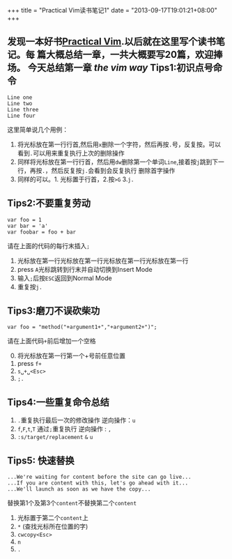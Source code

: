 +++
title = "Practical Vim读书笔记1"
date = "2013-09-17T19:01:21+08:00"
+++

发现一本好书[Practical Vim](http://pragprog.com/book/dnvim/practical-vim).以后就在这里写个读书笔记。每
篇大概总结一章，一共大概要写20篇，欢迎捧场。
今天总结第一章 *the vim way* <!--more-->
Tips1:初识点号命令
---
	Line one
	Line two
	Line three
	Line four
这里简单说几个用例：

1. 将光标放在第一行行首,然后用`x`删除一个字符，然后再按`.`号，反复按。可以看到`.`可以用来重复执行上次的删除操作
2. 同样将光标放在第一行行首，然后用`dw`删除第一个单词`Line`,接着按`j`跳到下一行，再按`.`，然后反复按`j.`会看到会反复执行
删除首字操作
3. 同样的可以。1. 光标置于行首，2.按`>G` 3.`j.`

Tips2:不要重复劳动
---
	var foo = 1
	var bar = 'a'
	var foobar = foo + bar
请在上面的代码的每行末插入`;`

1. 光标放在第一行光标放在第一行光标放在第一行光标放在第一行
2. press `A`光标跳转到行末并自动切换到Insert Mode
3. 输入`;`后按`ESC`返回到Normal Mode
4. 重复按`j.`

Tips3:磨刀不误砍柴功
---
	var foo = "method("+argument1+","+argument2+")";
请在上面代码`+`前后增加一个空格

0. 将光标放在第一行第一个+号前任意位置
1. press `f+`    
2. `s␣+␣<Esc>` 
3. `;.`

Tips4:一些重复命令总结
---
1. `.`重复执行最后一次的修改操作 逆向操作：`u`
2. `f`,`F`,`t`,`T` 通过`;`重复执行 逆向操作 : `,`
3. `:s/target/replacement`    `&`    `u`

Tips5: 快速替换
---
	...We're waiting for content before the site can go live...
	...If you are content with this, let's go ahead with it...
	...We'll launch as soon as we have the copy...
替换第1个及第3个`content`不替换第二个`content`

1. 光标置于第二个`content`上
2. `*`  (查找光标所在位置的字)
3. `cwcopy<Esc>`
4. `n`
5. `.`


